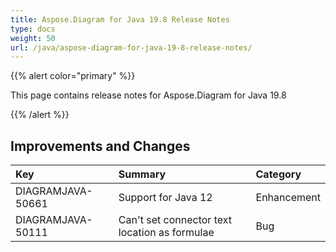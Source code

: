 ```yaml
---
title: Aspose.Diagram for Java 19.8 Release Notes
type: docs
weight: 50
url: /java/aspose-diagram-for-java-19-8-release-notes/
---
```


{{% alert color="primary" %}} 

This page contains release notes for Aspose.Diagram for Java 19.8

{{% /alert %}} 
## **Improvements and Changes**

|**Key**|**Summary**|**Category**|
| :- | :- | :- |
|DIAGRAMJAVA-50661|Support for Java 12|Enhancement|
|DIAGRAMJAVA-50111|Can't set connector text location as formulae|Bug|


